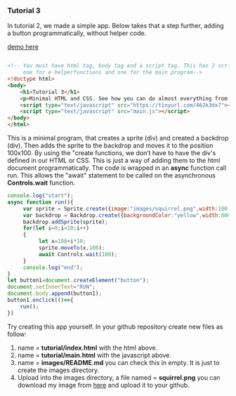 
### Tutorial 3

In tutorial 2, we made a simple app. Below takes that a step further, adding a button programmatically, without helper code.


[demo here](https://gormanlearncode.github.io/learncode/tutorial3/)

```html

<!-- You must have html tag, body tag and a script tag. This has 2 script tags,
     one for e helperfunctions and one for the main program-->
<!doctype html>
<body>
    <h1>Tutorial 3</h1>
    <p>Minimal HTML and CSS. See how you can do almost everything from code.</p>
    <script type="text/javascript" src="https://tinyurl.com/462k3dx7"></script>
    <script type="text/javascript" src="main.js"></script>
</body>
</html>

```
This is a minimal program, that creates a sprite (div) and created a backdrop (div). Then adds the sprite to the backdrop and moves it to the position 100x100. By using the "create functions, we don’t have to have the div's defined in our HTML or CSS. This is just a way of adding them to the html document programmatically. The code is wrapped in an **async** function call run. This allows the "await" statement to be called on the asynchronous **Controls.wait** function.
```javascript
console.log("start");
async function run(){
     var sprite = Sprite.create({image:"images/squirrel.png",width:100,height:100});
     var backdrop = Backdrop.create({backgroundColor:"yellow",width:800,height:400});
     backdrop.addSprite(sprite);
     for(let i=0;i<10;i++)
     {
          let x=100+i*10;
          sprite.moveTo(x,100);
          await Controls.wait(100);
     }
     console.log("end");
}
let button1=document.createElement("button");
document.setInnerText="RUN";
document.body.append(button1);
button1.onclick(()=>{
    run();
})

```
Try creating this app yourself. In your github repository create new files as follow:
1) name = **tutorial/index.html** with the html above.
2) name = **tutorial/main.html** with the javascript above.
3) name = **images/README.md** you can check this in empty. It is just to create the images directory.
4) Upload into the images directory, a file named = **squirrel.png** you can download my image from [here](https://gormanlearncode.github.io/learncode/tutorial2/images/squirrel.png) and upload it to your github.
